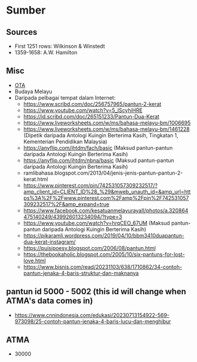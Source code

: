 # Sumber

## Sources

- First 1251 rows: Wilkinson & Winstedt
- 1359-1658: A.W. Hamilton

## Misc

- [OTA](https://ota.bodleian.ox.ac.uk/repository/xmlui/handle/20.500.12024/0376)
- Budaya Melayu
- Daripada pelbagai tempat dalam Internet:
  - https://www.scribd.com/doc/256757965/pantun-2-kerat
  - https://www.youtube.com/watch?v=5_lScyhiHRE
  - https://id.scribd.com/doc/265151233/Pantun-Dua-Kerat
  - https://www.liveworksheets.com/w/ms/bahasa-melayu-bm/1006695
  - https://www.liveworksheets.com/w/ms/bahasa-melayu-bm/1461228 (Dipetik daripada Antologi Kuingin Berterima Kasih, Tingkatan 1, Kementerian Pendidikan Malaysia)
  - https://anyflip.com/ihtdm/fach/basic (Maksud pantun-pantun daripada Antologi Kuingin Berterima Kasih)
  - https://anyflip.com/ihtdm/nbna/basic (Maksud pantun-pantun daripada Antologi Kuingin Berterima Kasih)
  - ramlibahasa.blogspot.com/2013/04/jenis-jenis-pantun-pantun-2-kerat.html
  - https://www.pinterest.com/pin/742531057309232517/?amp_client_id=CLIENT_ID%28_%29&mweb_unauth_id=&amp_url=https%3A%2F%2Fwww.pinterest.com%2Famp%2Fpin%2F742531057309232517%2F&amp_expand=true
  - https://www.facebook.com/kesatuanmelayurayaII/photos/a.320864475140249/439926013234094/?type=3
  - https://www.youtube.com/watch?v=hrqCEO_67UM (Maksud pantun-pantun daripada Antologi Kuingin Berterima Kasih)
  - https://pikaramli.wordpress.com/2019/04/10/bbm3410duapantun-dua-kerat-instagram/
  - https://puisipoesy.blogspot.com/2006/08/pantun.html
  - https://thebookaholic.blogspot.com/2005/10/six-pantuns-for-lost-love.html
  - https://www.bisnis.com/read/20231103/638/1710862/34-contoh-pantun-jenaka-4-baris-struktur-dan-maknanya

## pantun id 5000 - 5002 (this id will change when ATMA's data comes in)

- https://www.cnnindonesia.com/edukasi/20230713154922-569-973098/25-contoh-pantun-jenaka-4-baris-lucu-dan-menghibur

## ATMA

- 30000
